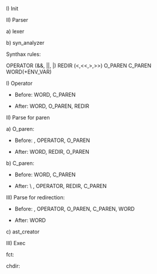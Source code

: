 I) Init

II) Parser

a) lexer

b) syn_analyzer

Synthax rules: 

OPERATOR (&&, ||, |)
REDIR (<,<<,>,>>)
O_PAREN 
C_PAREN
WORD(+ENV_VAR)

I) Operator 

- Before: WORD, C_PAREN

- After: WORD, O_PAREN, REDIR

II) Parse for paren

a) O_paren:

- Before: \, OPERATOR, O_PAREN

- After: WORD, REDIR, O_PAREN

b) C_paren:

- Before: WORD, C_PAREN

- After: \ , OPERATOR, REDIR, C_PAREN

III) Parse for redirection:

- Before: \, OPERATOR, O_PAREN, C_PAREN, WORD

- After: WORD

c) ast_creator

III) Exec

fct: 

chdir: 


